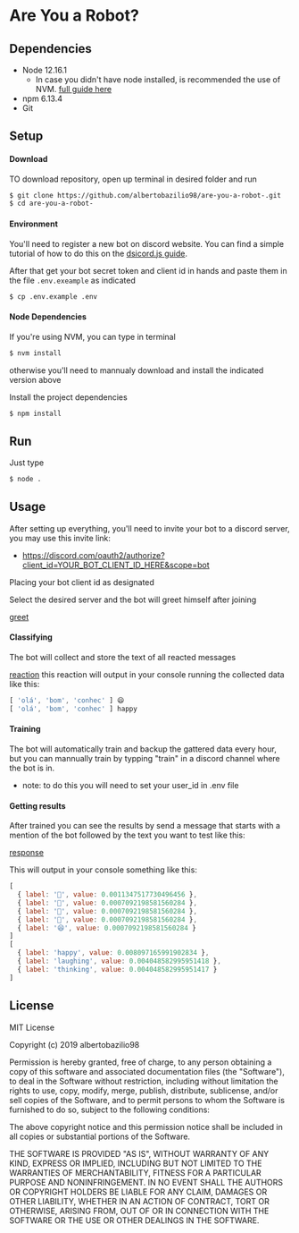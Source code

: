 # Are You a Robot?

## Dependencies

  - Node 12.16.1
    - In case you didn't have node installed, is recommended the use of NVM. [full guide here](https://github.com/creationix/nvm)
  - npm 6.13.4
  - Git

## Setup

#### Download

TO download repository, open up terminal in desired folder and run
```bash
$ git clone https://github.com/albertobazilio98/are-you-a-robot-.git
$ cd are-you-a-robot-
```

#### Environment

You'll need to register a new bot on discord website. You can find a simple tutorial of how to do this on the [dsicord.js guide](https://discordjs.guide/preparations/setting-up-a-bot-application.html#creating-your-bot).

After that get your bot secret token and client id in hands and paste them in the file `.env.exeample` as indicated

```bash
$ cp .env.example .env
```

#### Node Dependencies

If you're using NVM, you can type in terminal

```bash
$ nvm install
```

otherwise you'll need to mannualy download and install the indicated version above

Install the project dependencies

```bash
$ npm install
```

## Run

Just type

```bash
$ node .
```

## Usage

After setting up everything, you'll need to invite your bot to a discord server, you may use this invite link:

- https://discord.com/oauth2/authorize?client_id=YOUR_BOT_CLIENT_ID_HERE&scope=bot

Placing your bot client id as designated

Select the desired server and the bot will greet himself after joining

[greet](https://i.imgur.com/a1ZVRU8.png)

#### Classifying

The bot will collect and store the text of all reacted messages

[reaction](https://i.imgur.com/08FoQE3.png)
this reaction will output in your console running the collected data like this:

```js
[ 'olá', 'bom', 'conhec' ] 😄
[ 'olá', 'bom', 'conhec' ] happy
```

#### Training

The bot will automatically train and backup the gattered data every hour, but you can mannually train by typping "train" in a discord channel where the bot is in.

- note: to do this you will need to set your user_id in .env file

#### Getting results

After trained you can see the results by send a message that starts with a mention of the bot followed by the text you want to test like this:

[response](https://i.imgur.com/DjtaViJ.png)

This will output in your console something like this:

```js
[
  { label: '🤖', value: 0.0011347517730496456 },
  { label: '🧀', value: 0.0007092198581560284 },
  { label: '🛑', value: 0.0007092198581560284 },
  { label: '🤔', value: 0.0007092198581560284 },
  { label: '😆', value: 0.0007092198581560284 }
]
[
  { label: 'happy', value: 0.008097165991902834 },
  { label: 'laughing', value: 0.004048582995951418 },
  { label: 'thinking', value: 0.004048582995951417 }
]
```

## License

MIT License

Copyright (c) 2019 albertobazilio98

Permission is hereby granted, free of charge, to any person obtaining a copy
of this software and associated documentation files (the "Software"), to deal
in the Software without restriction, including without limitation the rights
to use, copy, modify, merge, publish, distribute, sublicense, and/or sell
copies of the Software, and to permit persons to whom the Software is
furnished to do so, subject to the following conditions:

The above copyright notice and this permission notice shall be included in all
copies or substantial portions of the Software.

THE SOFTWARE IS PROVIDED "AS IS", WITHOUT WARRANTY OF ANY KIND, EXPRESS OR
IMPLIED, INCLUDING BUT NOT LIMITED TO THE WARRANTIES OF MERCHANTABILITY,
FITNESS FOR A PARTICULAR PURPOSE AND NONINFRINGEMENT. IN NO EVENT SHALL THE
AUTHORS OR COPYRIGHT HOLDERS BE LIABLE FOR ANY CLAIM, DAMAGES OR OTHER
LIABILITY, WHETHER IN AN ACTION OF CONTRACT, TORT OR OTHERWISE, ARISING FROM,
OUT OF OR IN CONNECTION WITH THE SOFTWARE OR THE USE OR OTHER DEALINGS IN THE
SOFTWARE.